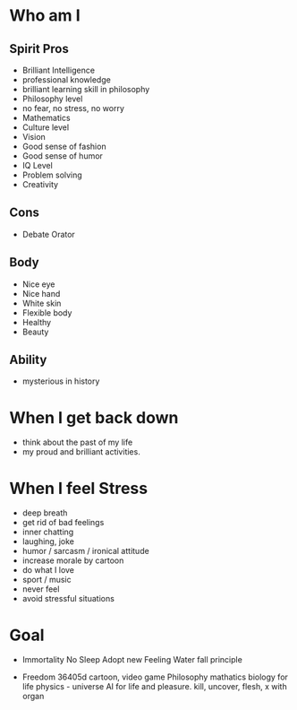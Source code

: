 # Who am I

## Spirit Pros
- Brilliant Intelligence
- professional knowledge
- brilliant learning skill in philosophy
- Philosophy level
- no fear, no stress, no worry
- Mathematics
- Culture level
- Vision
- Good sense of fashion
- Good sense of humor
- IQ Level
- Problem solving
- Creativity

## Cons
- Debate Orator

## Body

- Nice eye
- Nice hand
- White skin
- Flexible body
- Healthy
- Beauty

## Ability

- mysterious in history

# When I get back down

- think about the past of my life
- my proud and brilliant activities.

# When I feel Stress

- deep breath
- get rid of bad feelings
- inner chatting
- laughing, joke
- humor / sarcasm / ironical attitude
- increase morale by cartoon
- do what I love
- sport / music
- never feel
- avoid stressful situations

# Goal
- Immortality
 No Sleep
 Adopt new Feeling
 Water fall principle

- Freedom
 36405d cartoon, video game
 Philosophy
 mathatics
 biology for life
 physics - universe
 AI for life and pleasure.
 kill, uncover, flesh, x with organ
